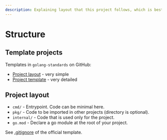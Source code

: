```yaml
---
description: Explaining layout that this project follows, which is best practice
---
```

# Structure

## Template projects

Templates in `golang-standards` on GitHub:

- [Project layout](https://github.com/golang-standards/project-layout) - very simple
- [Project template](https://github.com/golang-standards/project-template) - very detailed


## Project layout

- `cmd/` - Entrypoint. Code can be minimal here.
- `pkg/` - Code to be imported in other projects (directory is optional).
- `internal/` - Code that is used only for the project.
- `go.mod` - Declare a go module at the root of your project.

See [.gitignore](https://github.com/golang-standards/project-template/blob/master/.gitignore) of the official template.
